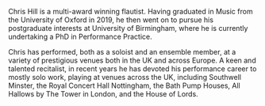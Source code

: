 Chris Hill is a multi-award winning flautist. Having graduated in Music from the University of Oxford in 2019, he then went on to pursue his postgraduate interests at University of Birmingham, where he is currently undertaking a PhD in Performance Practice.

Chris has performed, both as a soloist and an ensemble member, at a variety of prestigious venues both in the UK and across Europe. A keen and talented recitalist, in recent years he has devoted his performance career to mostly solo work, playing at venues across the UK, including Southwell Minster, the Royal Concert Hall Nottingham, the Bath Pump Houses, All Hallows by The Tower in London, and the House of Lords.  

